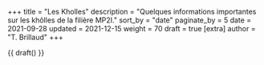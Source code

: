 +++
title = "Les Kholles"
description = "Quelques informations importantes sur les khôlles de la filière MP2I."
sort_by = "date"
paginate_by = 5
date = 2021-09-28
updated = 2021-12-15
weight = 70
draft = true
[extra]
author = "T. Brillaud"
+++

{{ draft() }}
